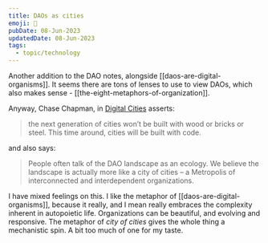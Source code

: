 ```yaml
---
title: DAOs as cities
emoji: 🌇
pubDate: 08-Jun-2023
updatedDate: 08-Jun-2023
tags:
  - topic/technology
---
```


Another addition to the DAO notes, alongside [[daos-are-digital-organisms]]. It seems there are tons of lenses to use to view DAOs, which also makes sense - [[the-eight-metaphors-of-organization]].

Anyway, Chase Chapman, in [Digital Cities](https://www.metropolis.space/research/digital-cities) asserts:

>the next generation of cities won’t be built with wood or bricks or steel. This time around, cities will be built with code.

and also says:

>People often talk of the DAO landscape as an ecology. We believe the landscape is actually more like a city of cities – a Metropolis of interconnected and interdependent organizations.

I have mixed feelings on this. I like the metaphor of [[daos-are-digital-organisms]], because it really, and I mean really embraces the complexity inherent in autopoietic life. Organizations can be beautiful, and evolving and responsive. The metaphor of _city of cities_ gives the whole thing a mechanistic spin. A bit too much of one for my taste.
